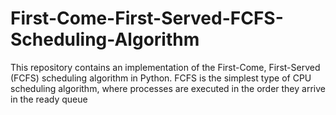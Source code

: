 # First-Come-First-Served-FCFS-Scheduling-Algorithm
This repository contains an implementation of the First-Come, First-Served (FCFS) scheduling algorithm in Python. FCFS is the simplest type of CPU scheduling algorithm, where processes are executed in the order they arrive in the ready queue
